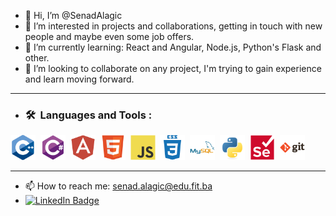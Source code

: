- 👋 Hi, I’m @SenadAlagic
- 👀 I’m interested in projects and collaborations, getting in touch with new people and maybe even some job offers.
- 🌱 I’m currently learning: React and Angular, Node.js, Python's Flask and other.
- 💞️ I’m looking to collaborate on any project, I'm trying to gain experience and learn moving forward.
- ---
- ### 🛠 &nbsp;Languages and Tools :

<p>
<img src="https://github.com/devicons/devicon/blob/master/icons/cplusplus/cplusplus-original.svg" title="C++" **alt="c++" width="40" height="40"/>&nbsp;
<img src="https://github.com/devicons/devicon/blob/master/icons/csharp/csharp-original.svg" title="C#" **alt="C#" width="40" height="40"/>&nbsp;
<img src="https://github.com/devicons/devicon/blob/master/icons/angularjs/angularjs-plain.svg" title="Angular" alt="Angular" width="40" height="40"/>&nbsp;
<img src="https://github.com/devicons/devicon/blob/master/icons/html5/html5-original.svg" title="HTML5" alt="HTML" width="40" height="40"/>&nbsp;
<img src="https://github.com/devicons/devicon/blob/master/icons/javascript/javascript-original.svg" title="JavaScript" alt="JavaScript" width="40" height="40"/>&nbsp;
<img src="https://github.com/devicons/devicon/blob/master/icons/css3/css3-plain-wordmark.svg"  title="CSS3" alt="CSS" width="40" height="40"/>&nbsp;
<img src="https://github.com/devicons/devicon/blob/master/icons/mysql/mysql-original-wordmark.svg" title="MySQL"  alt="MySQL" width="40" height="40"/>&nbsp;
<img src="https://github.com/devicons/devicon/blob/master/icons/python/python-original.svg" title="Python" **alt="Python" width="40" height="40"/>&nbsp;
<img src="https://github.com/devicons/devicon/blob/master/icons/selenium/selenium-original.svg" title="Selenium" **alt="Selenium" width="40" height="40"/>&nbsp;
<img src="https://github.com/devicons/devicon/blob/master/icons/git/git-original-wordmark.svg" title="Git" **alt="Git" width="40" height="40"/>&nbsp;
</p>

---

- 📫 How to reach me: senad.alagic@edu.fit.ba
- <a href="https://www.linkedin.com/in/senad-alagic-a02b91216/"><img src="https://img.shields.io/badge/LinkedIn-blue?style=for-the-badge&logo=linkedin&logoColor=white" alt="LinkedIn Badge"></a>

<!---
SenadAlagic/SenadAlagic is a ✨ special ✨ repository because its `README.md` (this file) appears on your GitHub profile.
You can click the Preview link to take a look at your changes.
--->
